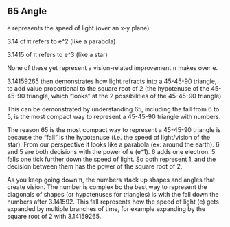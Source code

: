 ## 65 Angle

e represents the speed of light (over an x-y plane)

3.14 of π refers to e^2 (like a parabola)

3.1415 of π refers to e^3 (like a star)

None of these yet represent a vision-related improvement π makes over e.

3.14159265 then demonstrates how light refracts into a 45-45-90 triangle, to add value proportional to the square root of 2 (the hypotenuse of the 45-45-90 triangle, which “looks” at the 2 possibilities of the 45-45-90 triangle).

This can be demonstrated by understanding 65, including the fall from 6 to 5, is the most compact way to represent a 45-45-90 triangle with numbers.

The reason 65 is the most compact way to represent a 45-45-90 triangle is because the “fall” is the hypotenuse (i.e. the speed of light/vision of the star). From our perspective it looks like a parabola (ex: around the earth). 6 and 5 are both decisions with the power of e (e^1). 6 adds one electron. 5 falls one tick further down the speed of light. So both represent 1, and the decision between them has the power of the square root of 2.

As you keep going down π, the numbers stack up shapes and angles that create vision. The number is complex bc the best way to represent the diagonals of shapes (or hypotenuses for triangles) is with the fall down the numbers after 3.141592. This fall represents how the speed of light (e) gets expanded by multiple branches of time, for example expanding by the square root of 2 with 3.14159265.